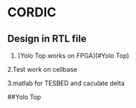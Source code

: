 # CORDIC
## Design in RTL file
1. [Yolo Top works on FPGA](#Yolo Top)

2.Test work on cellbase

3.matlab for TESBED and caculate delta

##Yolo Top
